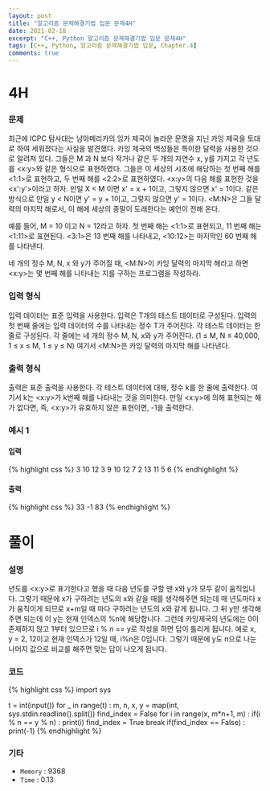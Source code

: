 ```yaml
---
layout: post
title: "알고리즘 문제해결기법 입문 문제4H"
date: 2021-02-18
excerpt: "C++, Python 알고리즘 문제해결기법 입문 문제4H"
tags: [C++, Python, 알고리즘 문제해결기법 입문, Chapter.4]
comments: true
---
```

# 4H

### 문제
최근에 ICPC 탐사대는 남아메리카의 잉카 제국이 놀라운 문명을 지닌 카잉 제국을 토대로 하여 세워졌다는 사실을 발견했다. 카잉 제국의 백성들은 특이한 달력을 사용한 것으로 알려져 있다. 그들은 M 과 N 보다 작거나 같은 두 개의 자연수 x, y를 가지고 각 년도를 <x:y>와 같은 형식으로 표현하였다. 그들은 이 세상의 시초에 해당하는 첫 번째 해를 <1:1>로 표현하고, 두 번째 해를 <2:2>로 표현하였다. <x:y>의 다음 해를 표현한 것을 <x':y'>이라고 하자. 만일 X < M 이면 x' = x + 1이고, 그렇지 않으면 x' = 1이다. 같은 방식으로 만일 y < N이면 y' = y + 1이고, 그렇지 않으면 y' = 1이다. <M:N>은 그들 달력의 마지막 해로서, 이 해에 세상의 종말이 도래한다는 예언이 전해 온다. 

예를 들어, M = 10 이고 N = 12라고 하자. 첫 번째 해는 <1:1>로 표현되고, 11 번째 해는 <1:11>로 표현된다. <3:1>은 13 번째 해를 나타내고, <10:12>는 마지막인 60 번째 해를 나타낸다. 

네 개의 정수 M, N, x 와 y가 주어질 때, <M:N>이 카잉 달력의 마지막 해라고 하면 <x:y>는 몇 번째 해를 나타내는 지를 구하는 프로그램을 작성하라. 

### 입력 형식
입력 데이터는 표준 입력을 사용한다. 입력은 T개의 테스트 데이터로 구성된다. 입력의 첫 번째 줄에는 입력 데이터의 수를 나타내는 정수 T가 주어진다. 각 테스트 데이터는 한 줄로 구성된다. 각 줄에는 네 개의 정수 M, N, x와 y가 주어진다. (1 ≤ M, N ≤ 40,000, 1 ≤ x ≤ M, 1 ≤ y ≤ N) 여기서 <M:N>은 카잉 달력의 마지막 해를 나타낸다.

### 출력 형식
출력은 표준 출력을 사용한다. 각 테스트 데이터에 대해, 정수 k를 한 줄에 출력한다. 여기서 k는 <x:y>가 k번째 해를 나타내는 것을 의미한다. 만일 <x:y>에 의해 표현되는 해가 없다면, 즉, <x:y>가 유효하지 않은 표현이면, -1을 출력한다.

### 예시 1
#### 입력
{% highlight css %}
3
10 12 3 9
10 12 7 2
13 11 5 6
{% endhighlight %}
#### 출력
{% highlight css %}
33
-1
83
{% endhighlight %}

# 풀이

### 설명
년도를 <x:y>로 표기한다고 했을 때 다음 년도를 구할 땐 x와 y가 모두 같이 움직입니다. 그렇기 때문에 x가 구하려는 년도의 x와 같을 때를 생각해주면 되는데 매 년도마다 x가 움직이게 되므로 x+m일 때 마다 구하려는 년도의 x와 같게 됩니다. 그 뒤 y만 생각해주면 되는데 이 y는 현재 인덱스의 %n에 해당합니다. 그런데 카잉제국의 년도에는 0이 존재하지 않고 1부터 있으므로 i % n == y로 작성을 하면 답이 틀리게 됩니다. 예로 x, y = 2, 12이고 현재 인덱스가 12일 때, i%n은 0입니다. 그렇기 때문에 y도 n으로 나눈 나머지 값으로 비교를 해주면 맞는 답이 나오게 됩니다.

### 코드
{% highlight css %}
import sys

t = int(input())
for _ in range(t) :
	m, n, x, y = map(int, sys.stdin.readline().split())
	find_index = False
	for i in range(x, m*n+1, m) :
		if(i % n == y % n) : 
			print(i)
			find_index = True
			break
	if(find_index == False) : print(-1)
{% endhighlight %}

### 기타
- `Memory` : 9368
- `Time` : 0.13